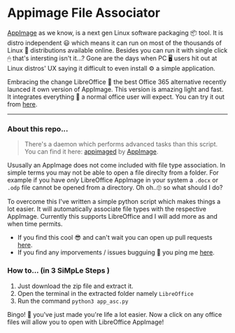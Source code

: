 # Appimage File Associator

[AppImage](https://appimage.org/) as we know, is a next gen Linux software packaging 📦 tool. It is distro independent 😃 which means it can run on most of the thousands of Linux 🐧 distributions available online. Besides you can run it with single click 🖱 that's intersting isn't it...? Gone are the days when PC 🖥 users hit out at Linux distros' UX saying it difficult to even install ⚙️ a simple application.

Embracing the change LibreOffice 💼 the best Office 365 alternative recently launced it own version of AppImage. This version is amazing light and fast. It integrates everything 🤩 a normal office user will expect. You can try it out from [here](https://www.libreoffice.org/download/appimage/).

---

### About this repo...

> There's a daemon which performs advanced tasks than this script. You can find it here: [appimaged](https://github.com/AppImage/appimaged) by [AppImage](https://github.com/AppImage).

Ususally an AppImage does not come included with file type association. In simple terms you may not be able to open a file direclty from a folder. For example if you have _only_ LibreOffice AppImage in your system a `.docx` or `.odp` file cannot be opened from a directory. Oh oh..🙄 so what should I do?

To overcome this I've written a simple python script which makes things a lot easier. It will automatically associate file types with the respective AppImage. Currently this supports LibreOffice and I will add more as and when time permits.

 - If you find this cool 😎 and can't wait you can open up pull requests [here](https://github.com/joe247/appimage_file_associator/pulls).
  - If you find any imporvements / issues bugguing 🐞 you ping me [here](https://github.com/joe247/appimage_file_associator/issues).
  
  ### How to... (in 3 SiMpLe Steps )
  1. Just download the zip file and extract it.
  2. Open the terminal in the extracted folder namely `LibreOffice`
  3. Run the command `python3 app_asc.py`
  
  Bingo! 🎉 you've just made you're life a lot easier. Now a click on any office files will allow you to open with LibreOffice AppImage!

